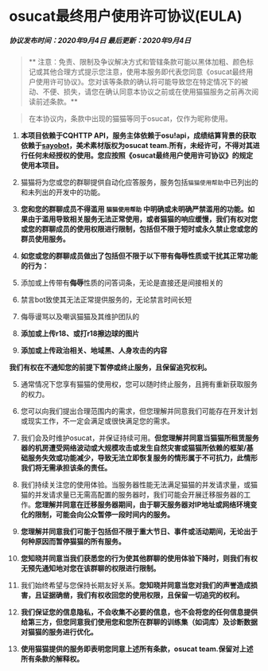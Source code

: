 # osucat最终用户使用许可协议(EULA)

##### 协议发布时间：2020年9月4日 最后更新：2020年9月4日

>** 注意：免责、限制及争议解决方式和管辖条款可能以黑体加粗、颜色标记或其他合理方式提示您注意，使用本服务即代表您同意《osucat最终用户使用许可协议》。您对该等条款的确认将可能导致您在特定情况下的被动、不便、损失，请您在确认同意本协议之前或在使用猫猫服务之前再次阅读前述条款。**

> 在本协议内，条款中出现的猫猫等同于osucat，仅作为昵称使用。

1. **本项目依赖于CQHTTP API，服务主体依赖于osu!api，成绩结算背景的获取依赖于[sayobot](https://sayobot.cn/ "sayobot")，美术素材版权为osucat team.所有，未经许可，不得对其进行任何未经授权的使用。您应按照《osucat最终用户使用许可协议》的规定使用本项目。**
  
2. 猫猫将为您或您的群聊提供自动化应答服务，服务包括`猫猫使用帮助`中已列出的和未列出的开发中的功能。

3. **您和您的群聊成员不得滥用 `猫猫使用帮助` 中明确或未明确严禁滥用的功能。如果由于滥用导致相关服务无法正常使用，或者猫猫的响应缓慢，我们有权对您或您的群聊成员的使用权限进行限制，包括但不限于短时或永久禁止您或您的群员使用服务。**

4. **如您或您的群聊成员做出了包括但不限于以下带有侮辱性质或干扰其正常功能的行为：**
  1. 添加或上传带有**侮辱**性质的问答词条，无论是直接还是间接相关的
  2. 禁言bot致使其无法正常提供服务的，无论禁言时间长短
  3. 侮辱谩骂以及嘲讽猫猫及其维护团队的
  4. **添加或上传r18、或打r18擦边球的图片**
  5. **添加或上传政治相关、地域黑、人身攻击的内容**
  
  **我们有权在不通知您的前提下暂停或终止服务，且保留追究权利。**
  
5. 通常情况下您享有猫猫的使用权，您可以随时终止服务，且拥有重新获取服务的权力。

6. 您可以向我们提出合理范围内的需求，但您理解并同意我们可能存在开发计划或现实工作，不一定会满足或很快满足您的需求。

7. 我们会及时维护osucat，并保证持续可用。**但您理解并同意当猫猫所租赁服务器的机房遭受网络波动或大规模攻击或发生自然灾害或猫猫所依赖的框架/基础服务失效或功能减少，导致无法立即恢复服务的情形属于不可抗力，此情形我们将无需承担该条的责任。**

8. 我们持续关注您的使用体验。当服务器性能无法满足猫猫的并发请求量，或猫猫的并发请求量已无需高配置的服务器时，我们可能会开展迁移服务器的工作。**您理解并同意在迁移服务器期间，由于聊天服务器对IP地址或网络环境变化的限制，可能会向公众暂停一段时间内的服务。**

9. **您理解并同意我们可能于包括但不限于重大节日、事件或活动期间，无论出于何种原因而暂停猫猫的所有服务。**

10. **您知晓并同意当我们获悉您的行为使其他群聊的使用体验下降时，则我们有权无预先通知地对您在该群聊的权限进行限制。**

11. 我们始终希望与您保持长期友好关系。**您知晓并同意当您对我们的声誉造成损害，且证据确凿，我们有权收回您的使用权限，且保留一切追究的权利。**

12. **我们保证您的信息隐私，不会收集不必要的信息，也不会将您的任何信息提供给第三方，但您同意我们使用您和您所在群聊的训练集（如词库）及诊断数据对猫猫的服务进行优化。**

13. **使用猫猫提供的服务即表明您同意上述所有条款，osucat team.保留对上述所有条款的解释权。**
